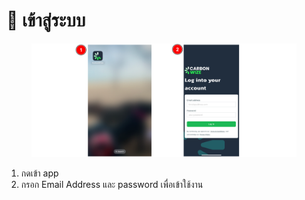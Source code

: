 # 📲 เข้าสู่ระบบ

<figure><img src="../.gitbook/assets/image (4) (1) (1).png" alt=""><figcaption></figcaption></figure>

1. กดเข้า app
2. กรอก Email Address และ password เพื่อเข้าใช้งาน

